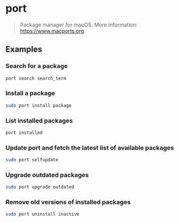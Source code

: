 # port

> Package manager for macOS. More information: <https://www.macports.org>.

## Examples

### Search for a package

```bash
port search search_term
```

### Install a package

```bash
sudo port install package
```

### List installed packages

```bash
port installed
```

### Update port and fetch the latest list of available packages

```bash
sudo port selfupdate
```

### Upgrade outdated packages

```bash
sudo port upgrade outdated
```

### Remove old versions of installed packages

```bash
sudo port uninstall inactive
```
